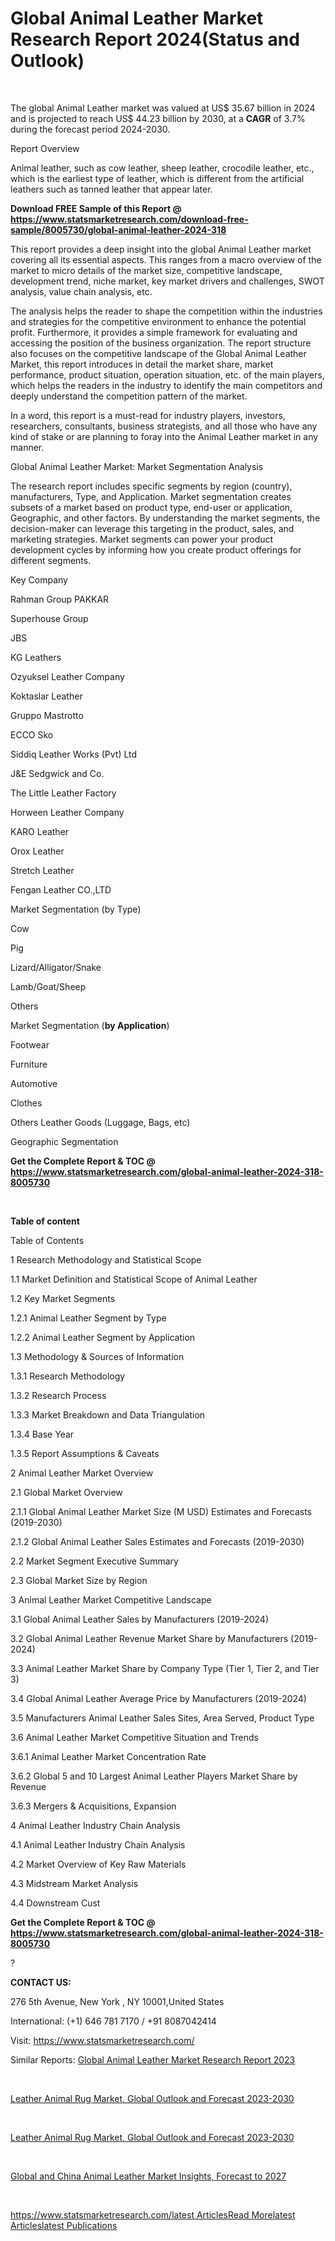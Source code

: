 <h1>Global Animal Leather Market Research Report 2024(Status and Outlook)</h1><br/><p>The global Animal Leather market was valued at US$ 35.67 billion in 2024 and is projected to reach US$ 44.23 billion by 2030, at a <strong>CAGR</strong> of 3.7% during the forecast period 2024-2030.</p>
 
 
 
 <p>Report Overview</p>
 
 
 
 <p>Animal leather, such as cow leather, sheep leather, crocodile leather, etc., which is the earliest type of leather, which is different from the artificial leathers such as tanned leather that appear later.</p>
 
 
 
 <p><strong>Download FREE Sample of this Report @ <a href="https://www.statsmarketresearch.com/download-free-sample/8005730/global-animal-leather-2024-318">https://www.statsmarketresearch.com/download-free-sample/8005730/global-animal-leather-2024-318</a></strong></p>
 
 
 
 <p>This report provides a deep insight into the global Animal Leather market covering all its essential aspects. This ranges from a macro overview of the market to micro details of the market size, competitive landscape, development trend, niche market, key market drivers and challenges, SWOT analysis, value chain analysis, etc.</p>
 
 
 
 <p>The analysis helps the reader to shape the competition within the industries and strategies for the competitive environment to enhance the potential profit. Furthermore, it provides a simple framework for evaluating and accessing the position of the business organization. The report structure also focuses on the competitive landscape of the Global Animal Leather Market, this report introduces in detail the market share, market performance, product situation, operation situation, etc. of the main players, which helps the readers in the industry to identify the main competitors and deeply understand the competition pattern of the market.</p>
 
 
 
 <p>In a word, this report is a must-read for industry players, investors, researchers, consultants, business strategists, and all those who have any kind of stake or are planning to foray into the Animal Leather market in any manner.</p>
 
 
 
 <p>Global Animal Leather Market: Market Segmentation Analysis</p>
 
 
 
 <p>The research report includes specific segments by region (country), manufacturers, Type, and Application. Market segmentation creates subsets of a market based on product type, end-user or application, Geographic, and other factors. By understanding the market segments, the decision-maker can leverage this targeting in the product, sales, and marketing strategies. Market segments can power your product development cycles by informing how you create product offerings for different segments.</p>
 
 
 
 <p>Key Company</p>
 
 
 
 <p>Rahman Group PAKKAR</p>
 
 
 
 <p>Superhouse Group</p>
 
 
 
 <p>JBS</p>
 
 
 
 <p>KG Leathers</p>
 
 
 
 <p>Ozyuksel Leather Company</p>
 
 
 
 <p>Koktaslar Leather</p>
 
 
 
 <p>Gruppo Mastrotto</p>
 
 
 
 <p>ECCO Sko</p>
 
 
 
 <p>Siddiq Leather Works (Pvt) Ltd</p>
 
 
 
 <p>J&E Sedgwick and Co.</p>
 
 
 
 <p>The Little Leather Factory</p>
 
 
 
 <p>Horween Leather Company</p>
 
 
 
 <p>KARO Leather</p>
 
 
 
 <p>Orox Leather</p>
 
 
 
 <p>Stretch Leather</p>
 
 
 
 <p>Fengan Leather CO.,LTD</p>
 
 
 
 <p>Market Segmentation (by Type)</p>
 
 
 
 <p>Cow</p>
 
 
 
 <p>Pig</p>
 
 
 
 <p>Lizard/Alligator/Snake</p>
 
 
 
 <p>Lamb/Goat/Sheep</p>
 
 
 
 <p>Others</p>
 
 
 
 <p>Market Segmentation (<strong>by Application</strong>)</p>
 
 
 
 <p>Footwear</p>
 
 
 
 <p>Furniture</p>
 
 
 
 <p>Automotive</p>
 
 
 
 <p>Clothes</p>
 
 
 
 <p>Others Leather Goods (Luggage, Bags, etc)</p>
 
 
 
 <p>Geographic Segmentation</p>
 
 
 
 <div><b>Get the Complete Report & TOC @ <a href="https://www.statsmarketresearch.com/global-animal-leather-2024-318-8005730">https://www.statsmarketresearch.com/global-animal-leather-2024-318-8005730</a></b></div>
 
 
 
 <p><br />
 
 <b>Table of content</b></p>
 
 
 
 <p>Table of Contents<br />
 
 1 Research Methodology and Statistical Scope<br />
 
 1.1 Market Definition and Statistical Scope of Animal Leather<br />
 
 1.2 Key Market Segments<br />
 
 1.2.1 Animal Leather Segment by Type<br />
 
 1.2.2 Animal Leather Segment by Application<br />
 
 1.3 Methodology & Sources of Information<br />
 
 1.3.1 Research Methodology<br />
 
 1.3.2 Research Process<br />
 
 1.3.3 Market Breakdown and Data Triangulation<br />
 
 1.3.4 Base Year<br />
 
 1.3.5 Report Assumptions & Caveats<br />
 
 2 Animal Leather Market Overview<br />
 
 2.1 Global Market Overview<br />
 
 2.1.1 Global Animal Leather Market Size (M USD) Estimates and Forecasts (2019-2030)<br />
 
 2.1.2 Global Animal Leather Sales Estimates and Forecasts (2019-2030)<br />
 
 2.2 Market Segment Executive Summary<br />
 
 2.3 Global Market Size by Region<br />
 
 3 Animal Leather Market Competitive Landscape<br />
 
 3.1 Global Animal Leather Sales by Manufacturers (2019-2024)<br />
 
 3.2 Global Animal Leather Revenue Market Share by Manufacturers (2019-2024)<br />
 
 3.3 Animal Leather Market Share by Company Type (Tier 1, Tier 2, and Tier 3)<br />
 
 3.4 Global Animal Leather Average Price by Manufacturers (2019-2024)<br />
 
 3.5 Manufacturers Animal Leather Sales Sites, Area Served, Product Type<br />
 
 3.6 Animal Leather Market Competitive Situation and Trends<br />
 
 3.6.1 Animal Leather Market Concentration Rate<br />
 
 3.6.2 Global 5 and 10 Largest Animal Leather Players Market Share by Revenue<br />
 
 3.6.3 Mergers & Acquisitions, Expansion<br />
 
 4 Animal Leather Industry Chain Analysis<br />
 
 4.1 Animal Leather Industry Chain Analysis<br />
 
 4.2 Market Overview of Key Raw Materials<br />
 
 4.3 Midstream Market Analysis<br />
 
 4.4 Downstream Cust</p>
 
 
 
 <div><b>Get the Complete Report & TOC @ <a href="https://www.statsmarketresearch.com/global-animal-leather-2024-318-8005730">https://www.statsmarketresearch.com/global-animal-leather-2024-318-8005730</a></b></div>
 
 
 
 <p>? </p>
 
 
 
 <p><b>CONTACT US:</b><br />
 
 276 5th Avenue, New York , NY 10001,United States<br />
 
 International: (+1) 646 781 7170 / +91 8087042414<br />
 
 Visit: <a href="https://www.statsmarketresearch.com/">https://www.statsmarketresearch.com/</a><br />
 
 Similar Reports: <a href="https://www.statsmarketresearch.com/global-animal-leather-2024-318-8005730">Global Animal Leather Market Research Report 2023</a><br />
 
 <br />
 
 <a href="https://www.statsmarketresearch.com/global-animal-leather-2024-318-8005730">Leather Animal Rug Market, Global Outlook and Forecast 2023-2030</a><br />
 
 <br />
 
 <a href="https://www.statsmarketresearch.com/global-animal-leather-2024-318-8005730">Leather Animal Rug Market, Global Outlook and Forecast 2023-2030</a><br />
 
 <br />
 
 <a href="https://www.statsmarketresearch.com/global-animal-leather-2024-318-8005730">Global and China Animal Leather Market Insights, Forecast to 2027</a><br />
 
 <br />
 
 <a href="https://gyeongbokgung.com">https://www.statsmarketresearch.com/</a><a href="https://hallyeomaritime.com">latest Articles</a><a href="https://jingwansa.com">Read More</a><a href="https://nguoiviet.jp/">latest Articles</a><a href="https://www.intelmarketresearch.com/">latest Publications</a></p>